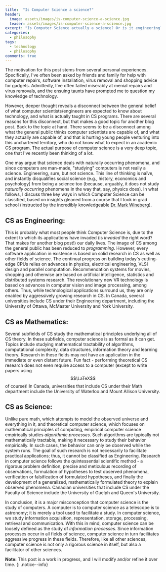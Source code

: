 ```yaml
---
title:  "Is Computer Science a science?"
header:
  image: assets/images/is-computer-science-a-science.jpg
  teaser: assets/images/is-computer-science-a-science.jpg
excerpt: "Is Computer Science actually a science? Or is it engineering?"
categories: 
  - philosophy
tags:
  - technology
  - philosophy
comments: true
---
```


The motivation for this post stems from several personal experiences. Specifically, I've often been asked by friends and family for help with computer repairs, software installation, virus removal and shopping advice for gadgets. Admittedly, I've often failed miserably at menial repairs and virus removals, and the ensuing taunts have prompted me to question my knowledge of technology.

However, deeper thought reveals a disconnect between the general belief of what computer scientists/engineers are expected to know about technology, and what is actually taught in CS programs. There are several reasons for this disconnect, but that makes a good topic for another blog post. Back to the topic at hand. There seems to be a disconnect among what the general public thinks computer scientists are capable of, and what they actually are capable of, and that is hurting young people venturing into this unchartered territory, who do not know what to expect in an academic CS program. The actual purpose of computer science is a very deep topic, one that I've recently been thinking of a lot. 

One may argue that science deals with naturally occurring phenomena, and since computers are man-made, "studying" computers is not really a science. Engineering, sure, but not science. This line of thinking is naïve, and instantly disqualifies social science (e.g., history, economics and psychology) from being a science too (because, arguably, it does not study *naturally occurring* phenomena in the way that, say, physics does). In what follows, I discuss three key ways in which Computer Science can be classified, based on insights gleaned from a course that I took in grad school (instructed by the incredibly knowledgeable [Dr. Mark Wineberg](http://www.cis.uoguelph.ca/~wineberg/)).

## CS as Engineering:
This is probably what most people think Computer Science is, due to the extent to which its applications have invaded (is *invaded* the right word? That makes for another blog post!) our daily lives. The image of CS among the general public has been reduced to *programming*. However, every software application in existence is based on solid research in CS as well as other fields of science. The continual progress on building today's cutting-edge CPUs relies on advances in physics, electrical engineering, VLSI design and parallel computation. Recommendation systems for movies, shopping and otherwise are based on artificial intelligence, statistics and distributed systems research. The revolutionary new VR technology is based on advances in computer vision and image processing, among others. Thus, while technological applications surround us, they are only enabled by aggressively growing research in CS. In Canada, several universities include CS under their Engineering department, including the University of Ottawa, McMaster University and York University. 

## CS as Mathematics:
Several subfields of CS study the mathematical principles underlying all of CS theory. In these subfields, computer science is as formal as it can get. Topics include studying mathematical tractability of algorithms, computational complexity, data structures, information theory and learning theory. Research in these fields may not have an application in the immediate or even distant future. Fun fact - performing theoretical CS research does not even require access to a computer (except to write papers using $$\LaTeX$$ of course)! In Canada, universities that include CS under their Math department include the University of Waterloo and Mount Allison University.

## CS as Science:
Unlike pure math, which attempts to model the observed universe and everything in it, and theoretical computer science, which focuses on mathematical principles of computing, empirical computer science empirically studies *algorithmic processes*. Such algorithms are typically not mathematically tractable, making it necessary to study their behavior empirically. In such cases, the behavior can only be observed while the system runs. The goal of such research is not necessarily to facilitate practical applications; thus, it cannot be classified as Engineering. Research in computer science follows the quintessential scientific method - a rigorous problem definition, precise and meticulous recording of observations, formulation of hypotheses to test observed phenomena, verification or falsification of formulated hypotheses, and finally the development of a generalized, mathematically formulated theory to explain observed phenomena. Canadian universities that include CS under the Faculty of Science include the University of Guelph and Queen's University.

In conclusion, it is a major misconception that computer science is the study of computers. A computer is to computer science as a telescope is to astronomy; it is merely a tool used to facilitate a study. In computer science, we study information acquisition, representation, storage, processing, retrieval and communication. With this in mind, computer science can be loosely defined as the study of *information processes*. Since information processes occur in all fields of science, computer science in turn facilitates aggressive progress in these fields. Therefore, like all other sciences, computer science is not only a rigorous science in itself, but also a facilitator of other sciences.

**Note:** This post is a work in progress, and I will modify and/or refine it over time. 
{: .notice--info}